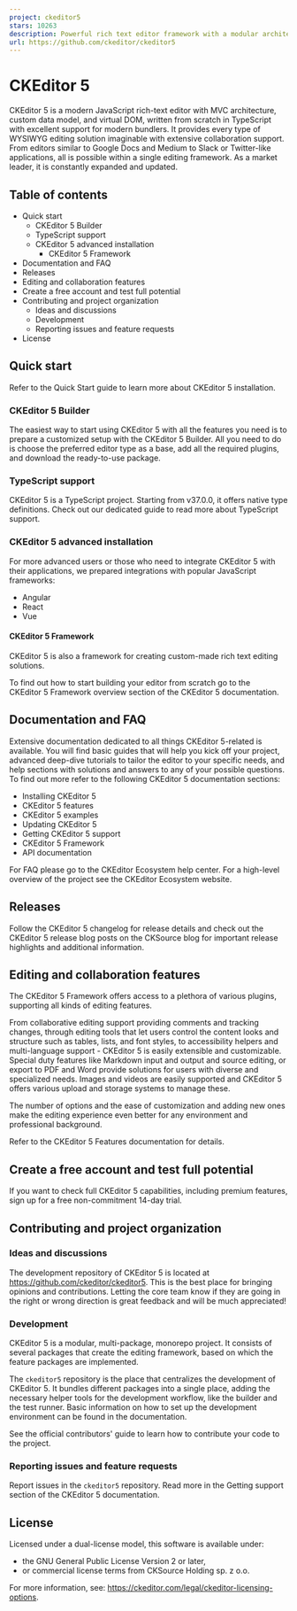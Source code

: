 ```yaml
---
project: ckeditor5
stars: 10263
description: Powerful rich text editor framework with a modular architecture, modern integrations, and features like collaborative editing.
url: https://github.com/ckeditor/ckeditor5
---
```


CKEditor 5
==========

CKEditor 5 is a modern JavaScript rich-text editor with MVC architecture, custom data model, and virtual DOM, written from scratch in TypeScript with excellent support for modern bundlers. It provides every type of WYSIWYG editing solution imaginable with extensive collaboration support. From editors similar to Google Docs and Medium to Slack or Twitter-like applications, all is possible within a single editing framework. As a market leader, it is constantly expanded and updated.

Table of contents
-----------------

-   Quick start
    -   CKEditor 5 Builder
    -   TypeScript support
    -   CKEditor 5 advanced installation
        -   CKEditor 5 Framework
-   Documentation and FAQ
-   Releases
-   Editing and collaboration features
-   Create a free account and test full potential
-   Contributing and project organization
    -   Ideas and discussions
    -   Development
    -   Reporting issues and feature requests
-   License

Quick start
-----------

Refer to the Quick Start guide to learn more about CKEditor 5 installation.

### CKEditor 5 Builder

The easiest way to start using CKEditor 5 with all the features you need is to prepare a customized setup with the CKEditor 5 Builder. All you need to do is choose the preferred editor type as a base, add all the required plugins, and download the ready-to-use package.

### TypeScript support

CKEditor 5 is a TypeScript project. Starting from v37.0.0, it offers native type definitions. Check out our dedicated guide to read more about TypeScript support.

### CKEditor 5 advanced installation

For more advanced users or those who need to integrate CKEditor 5 with their applications, we prepared integrations with popular JavaScript frameworks:

-   Angular
-   React
-   Vue

#### CKEditor 5 Framework

CKEditor 5 is also a framework for creating custom-made rich text editing solutions.

To find out how to start building your editor from scratch go to the CKEditor 5 Framework overview section of the CKEditor 5 documentation.

Documentation and FAQ
---------------------

Extensive documentation dedicated to all things CKEditor 5-related is available. You will find basic guides that will help you kick off your project, advanced deep-dive tutorials to tailor the editor to your specific needs, and help sections with solutions and answers to any of your possible questions. To find out more refer to the following CKEditor 5 documentation sections:

-   Installing CKEditor 5
-   CKEditor 5 features
-   CKEditor 5 examples
-   Updating CKEditor 5
-   Getting CKEditor 5 support
-   CKEditor 5 Framework
-   API documentation

For FAQ please go to the CKEditor Ecosystem help center. For a high-level overview of the project see the CKEditor Ecosystem website.

Releases
--------

Follow the CKEditor 5 changelog for release details and check out the CKEditor 5 release blog posts on the CKSource blog for important release highlights and additional information.

Editing and collaboration features
----------------------------------

The CKEditor 5 Framework offers access to a plethora of various plugins, supporting all kinds of editing features.

From collaborative editing support providing comments and tracking changes, through editing tools that let users control the content looks and structure such as tables, lists, and font styles, to accessibility helpers and multi-language support - CKEditor 5 is easily extensible and customizable. Special duty features like Markdown input and output and source editing, or export to PDF and Word provide solutions for users with diverse and specialized needs. Images and videos are easily supported and CKEditor 5 offers various upload and storage systems to manage these.

The number of options and the ease of customization and adding new ones make the editing experience even better for any environment and professional background.

Refer to the CKEditor 5 Features documentation for details.

Create a free account and test full potential
---------------------------------------------

If you want to check full CKEditor 5 capabilities, including premium features, sign up for a free non-commitment 14-day trial.

Contributing and project organization
-------------------------------------

### Ideas and discussions

The development repository of CKEditor 5 is located at https://github.com/ckeditor/ckeditor5. This is the best place for bringing opinions and contributions. Letting the core team know if they are going in the right or wrong direction is great feedback and will be much appreciated!

### Development

CKEditor 5 is a modular, multi-package, monorepo project. It consists of several packages that create the editing framework, based on which the feature packages are implemented.

The `ckeditor5` repository is the place that centralizes the development of CKEditor 5. It bundles different packages into a single place, adding the necessary helper tools for the development workflow, like the builder and the test runner. Basic information on how to set up the development environment can be found in the documentation.

See the official contributors' guide to learn how to contribute your code to the project.

### Reporting issues and feature requests

Report issues in the `ckeditor5` repository. Read more in the Getting support section of the CKEditor 5 documentation.

License
-------

Licensed under a dual-license model, this software is available under:

-   the GNU General Public License Version 2 or later,
-   or commercial license terms from CKSource Holding sp. z o.o.

For more information, see: https://ckeditor.com/legal/ckeditor-licensing-options.
